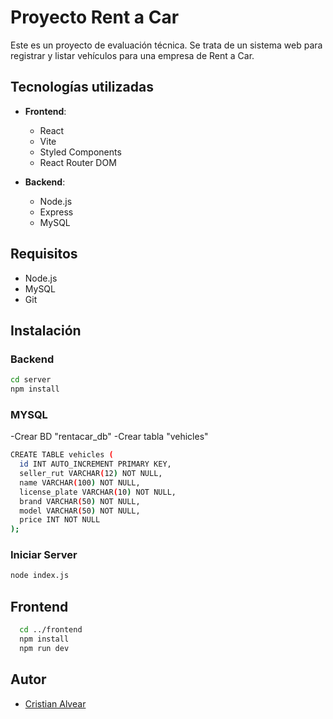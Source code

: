 
# Proyecto Rent a Car

Este es un proyecto de evaluación técnica. Se trata de un sistema web para registrar y listar vehículos para una empresa de Rent a Car.


## Tecnologías utilizadas

- **Frontend**:
  - React
  - Vite
  - Styled Components
  - React Router DOM

- **Backend**:
  - Node.js
  - Express
  - MySQL
## Requisitos

- Node.js
- MySQL
- Git
## Instalación

### Backend
```bash
cd server
npm install
```
### MYSQL
-Crear BD "rentacar_db"
-Crear tabla "vehicles"

```bash
CREATE TABLE vehicles (
  id INT AUTO_INCREMENT PRIMARY KEY,
  seller_rut VARCHAR(12) NOT NULL,
  name VARCHAR(100) NOT NULL,
  license_plate VARCHAR(10) NOT NULL,
  brand VARCHAR(50) NOT NULL,
  model VARCHAR(50) NOT NULL,
  price INT NOT NULL
);
```
### Iniciar Server
```bash
node index.js
```

## Frontend

```bash
  cd ../frontend
  npm install
  npm run dev
```


## Autor

- [Cristian Alvear](https://github.com/crispoh)

